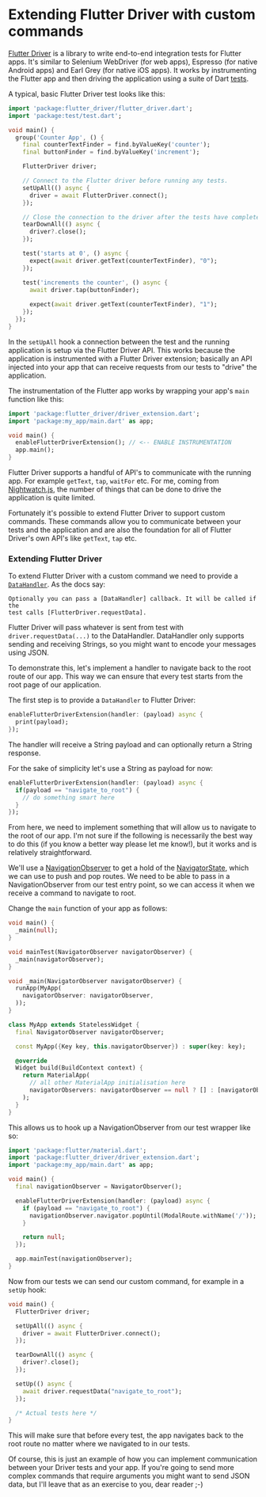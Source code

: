 # Extending Flutter Driver with custom commands

[Flutter Driver](https://flutter.dev/docs/cookbook/testing/integration/introduction) is a library to write end-to-end integration tests for Flutter apps. It's similar to Selenium WebDriver (for web apps), Espresso (for native Android apps) and Earl Grey (for native iOS apps). It works by instrumenting the Flutter app and then driving the application using a suite of Dart [tests](https://pub.dev/packages/test).

A typical, basic Flutter Driver test looks like this:

```dart
import 'package:flutter_driver/flutter_driver.dart';
import 'package:test/test.dart';

void main() {
  group('Counter App', () {
    final counterTextFinder = find.byValueKey('counter');
    final buttonFinder = find.byValueKey('increment');

    FlutterDriver driver;

    // Connect to the Flutter driver before running any tests.
    setUpAll(() async {
      driver = await FlutterDriver.connect();
    });

    // Close the connection to the driver after the tests have completed.
    tearDownAll(() async {
      driver?.close();
    });

    test('starts at 0', () async {
      expect(await driver.getText(counterTextFinder), "0");
    });

    test('increments the counter', () async {
      await driver.tap(buttonFinder);
      
      expect(await driver.getText(counterTextFinder), "1");
    });
  });
}
```

In the `setUpAll` hook a connection between the test and the running application is setup via the Flutter Driver API. This works because the application is instrumented with a Flutter Driver extension; basically an API injected into your app that can receive requests from our tests to "drive" the application.

The instrumentation of the Flutter app works by wrapping your app's `main` function like this:

```dart
import 'package:flutter_driver/driver_extension.dart';
import 'package:my_app/main.dart' as app;

void main() {
  enableFlutterDriverExtension(); // <-- ENABLE INSTRUMENTATION
  app.main();
}
```

Flutter Driver supports a handful of API's to communicate with the running app. For example `getText`, `tap`, `waitFor` etc. For me, coming from [Nightwatch.js](http://nightwatchjs.org/), the number of things that can be done to drive the application is quite limited.

Fortunately it's possible to extend Flutter Driver to support custom commands. These commands allow you to communicate between your tests and the application and are also the foundation for all of Flutter Driver's own API's like `getText`, `tap` etc.

### Extending Flutter Driver

To extend Flutter Driver with a custom command we need to provide a [`DataHandler`](https://api.flutter.dev/flutter/flutter_driver_extension/DataHandler.html). As the docs say:

```
Optionally you can pass a [DataHandler] callback. It will be called if the
test calls [FlutterDriver.requestData].
```

Flutter Driver will pass whatever is sent from test with `driver.requestData(...)` to the DataHandler. DataHandler only supports sending and receiving Strings, so you might want to encode your messages using JSON.

To demonstrate this, let's implement a handler to navigate back to the root route of our app. This way we can ensure that every test starts from the root page of our application.

The first step is to provide a `DataHandler` to Flutter Driver:

```dart
enableFlutterDriverExtension(handler: (payload) async {
  print(payload);
});
```

The handler will receive a String payload and can optionally return a String response.

For the sake of simplicity let's use a String as payload for now:

```dart
enableFlutterDriverExtension(handler: (payload) async {
  if(payload == "navigate_to_root") {
    // do something smart here
  }
});
```

From here, we need to implement something that will allow us to navigate to the root of our app. I'm not sure if the following is necessarily the best way to do this (if you know a better way please let me know!), but it works and is relatively straightforward.

We'll use a [NavigationObserver](https://api.flutter.dev/flutter/widgets/NavigatorObserver-class.html) to get a hold of the [NavigatorState](https://api.flutter.dev/flutter/widgets/NavigatorState-class.html), which we can use to push and pop routes. We need to be able to pass in a NavigationObserver from our test entry point,  so we can access it when we receive a command to navigate to root.

Change the `main` function of your app as follows:

```dart
void main() {
  _main(null);
}

void mainTest(NavigatorObserver navigatorObserver) {
  _main(navigatorObserver);
}

void _main(NavigatorObserver navigatorObserver) {
  runApp(MyApp(
    navigatorObserver: navigatorObserver,
  ));
}

class MyApp extends StatelessWidget {
  final NavigatorObserver navigatorObserver;

  const MyApp({Key key, this.navigatorObserver}) : super(key: key);

  @override
  Widget build(BuildContext context) {
    return MaterialApp(
      // all other MaterialApp initialisation here
      navigatorObservers: navigatorObserver == null ? [] : [navigatorObserver],
    );
  }
}
```

This allows us to hook up a NavigationObserver from our test wrapper like so:

```dart
import 'package:flutter/material.dart';
import 'package:flutter_driver/driver_extension.dart';
import 'package:my_app/main.dart' as app;

void main() {
  final navigationObserver = NavigatorObserver();

  enableFlutterDriverExtension(handler: (payload) async {
    if (payload == "navigate_to_root") {
      navigationObserver.navigator.popUntil(ModalRoute.withName('/'));
    }

    return null;
  });

  app.mainTest(navigationObserver);
}

```

Now from our tests we can send our custom command, for example in a `setUp` hook:

```dart
void main() {
  FlutterDriver driver;

  setUpAll(() async {
    driver = await FlutterDriver.connect();
  });

  tearDownAll(() async {
    driver?.close();
  });

  setUp(() async {
    await driver.requestData("navigate_to_root");
  });	

  /* Actual tests here */
}
```

This will make sure that before every test, the app navigates back to the root route no matter where we navigated to in our tests.

Of course, this is just an example of how you can implement communication between your Driver tests and your app. If you're going to send more complex commands that require arguments you might want to send JSON data, but I'll leave that as an exercise to you, dear reader ;-)
